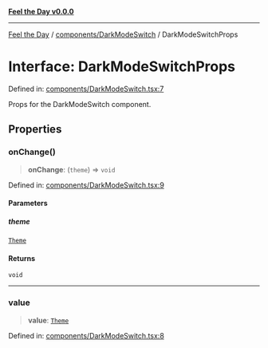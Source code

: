 [**Feel the Day v0.0.0**](../../../README.md)

***

[Feel the Day](../../../README.md) / [components/DarkModeSwitch](../README.md) / DarkModeSwitchProps

# Interface: DarkModeSwitchProps

Defined in: [components/DarkModeSwitch.tsx:7](https://github.com/HyeinKang/feel-the-day/blob/6b0d3fb3bda5bce2accd42bfbaa4c5a46f07891e/src/components/DarkModeSwitch.tsx#L7)

Props for the DarkModeSwitch component.

## Properties

### onChange()

> **onChange**: (`theme`) => `void`

Defined in: [components/DarkModeSwitch.tsx:9](https://github.com/HyeinKang/feel-the-day/blob/6b0d3fb3bda5bce2accd42bfbaa4c5a46f07891e/src/components/DarkModeSwitch.tsx#L9)

#### Parameters

##### theme

[`Theme`](../../../types/theme/type-aliases/Theme.md)

#### Returns

`void`

***

### value

> **value**: [`Theme`](../../../types/theme/type-aliases/Theme.md)

Defined in: [components/DarkModeSwitch.tsx:8](https://github.com/HyeinKang/feel-the-day/blob/6b0d3fb3bda5bce2accd42bfbaa4c5a46f07891e/src/components/DarkModeSwitch.tsx#L8)

